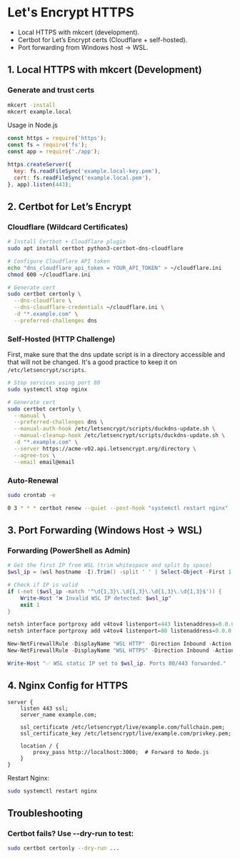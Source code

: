 # Let's Encrypt HTTPS

* Local HTTPS with mkcert (development).
* Certbot for Let’s Encrypt certs (Cloudflare + self-hosted).
* Port forwarding from Windows host → WSL.

## 1. Local HTTPS with mkcert (Development)

### Generate and trust certs

```bash
mkcert -install
mkcert example.local
```

Usage in Node.js
```javascript
const https = require('https');
const fs = require('fs');
const app = require('./app');

https.createServer({
  key: fs.readFileSync('example.local-key.pem'),
  cert: fs.readFileSync('example.local.pem'),
}, app).listen(443);
```

## 2. Certbot for Let’s Encrypt

### Cloudflare (Wildcard Certificates)

```bash
# Install Certbot + Cloudflare plugin
sudo apt install certbot python3-certbot-dns-cloudflare

# Configure Cloudflare API token
echo "dns_cloudflare_api_token = YOUR_API_TOKEN" > ~/cloudflare.ini
chmod 600 ~/cloudflare.ini

# Generate cert
sudo certbot certonly \
  --dns-cloudflare \
  --dns-cloudflare-credentials ~/cloudflare.ini \
  -d "*.example.com" \
  --preferred-challenges dns
```

### Self-Hosted (HTTP Challenge)

First, make sure that the dns update script is in a directory accessible and that will not be changed. It's a good practice to keep it on `/etc/letsencrypt/scripts`.

```bash
# Stop services using port 80
sudo systemctl stop nginx

# Generate cert
sudo certbot certonly \
  --manual \
  --preferred-challenges dns \
  --manual-auth-hook /etc/letsencrypt/scripts/duckdns-update.sh \
  --manual-cleanup-hook /etc/letsencrypt/scripts/duckdns-update.sh \
  -d "*.example.com" \
  --server https://acme-v02.api.letsencrypt.org/directory \
  --agree-tos \
  --email email@email
```

### Auto-Renewal
```bash
sudo crontab -e
```

```bash
0 3 * * * certbot renew --quiet --post-hook "systemctl restart nginx"
```

## 3. Port Forwarding (Windows Host → WSL)

### Forwarding (PowerShell as Admin)

```powershell
# Get the first IP from WSL (trim whitespace and split by space)
$wsl_ip = (wsl hostname -I).Trim() -split ' ' | Select-Object -First 1

# Check if IP is valid
if (-not ($wsl_ip -match '^\d{1,3}\.\d{1,3}\.\d{1,3}\.\d{1,3}$')) {
    Write-Host "❌ Invalid WSL IP detected: $wsl_ip"
    exit 1
}

netsh interface portproxy add v4tov4 listenport=443 listenaddress=0.0.0.0 connectport=443 connectaddress=$wsl_ip
netsh interface portproxy add v4tov4 listenport=80 listenaddress=0.0.0.0 connectport=80 connectaddress=$wsl_ip

New-NetFirewallRule -DisplayName "WSL HTTP" -Direction Inbound -Action Allow -Protocol TCP -LocalPort 80 -ErrorAction SilentlyContinue
New-NetFirewallRule -DisplayName "WSL HTTPS" -Direction Inbound -Action Allow -Protocol TCP -LocalPort 443 -ErrorAction SilentlyContinue

Write-Host "✅ WSL static IP set to $wsl_ip. Ports 80/443 forwarded."
```

## 4. Nginx Config for HTTPS
```nginx
server {
    listen 443 ssl;
    server_name example.com;

    ssl_certificate /etc/letsencrypt/live/example.com/fullchain.pem;
    ssl_certificate_key /etc/letsencrypt/live/example.com/privkey.pem;

    location / {
        proxy_pass http://localhost:3000;  # Forward to Node.js
    }
}
```
Restart Nginx:

```bash
sudo systemctl restart nginx
```
## Troubleshooting

### Certbot fails? Use --dry-run to test:

```bash
sudo certbot certonly --dry-run ...
```
